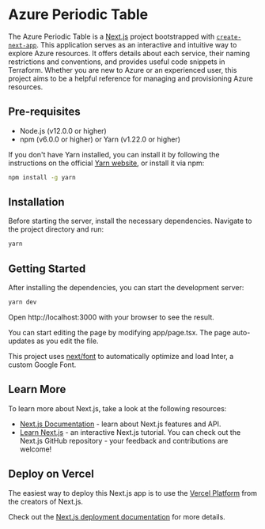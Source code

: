 # Azure Periodic Table

The Azure Periodic Table is a [Next.js](https://nextjs.org/) project bootstrapped with [`create-next-app`](https://github.com/vercel/next.js/tree/canary/packages/create-next-app). This application serves as an interactive and intuitive way to explore Azure resources. It offers details about each service, their naming restrictions and conventions, and provides useful code snippets in Terraform. Whether you are new to Azure or an experienced user, this project aims to be a helpful reference for managing and provisioning Azure resources.

## Pre-requisites

- Node.js (v12.0.0 or higher)
- npm (v6.0.0 or higher) or Yarn (v1.22.0 or higher)

If you don't have Yarn installed, you can install it by following the instructions on the official [Yarn website](https://classic.yarnpkg.com/en/docs/install), or install it via npm:

```bash
npm install -g yarn
```

## Installation

Before starting the server, install the necessary dependencies. Navigate to the project directory and run:

```bash
yarn
```

## Getting Started

After installing the dependencies, you can start the development server:

```bash
yarn dev
```

Open http://localhost:3000 with your browser to see the result.

You can start editing the page by modifying app/page.tsx. The page auto-updates as you edit the file.

This project uses [next/font](https://nextjs.org/docs/pages/building-your-application/optimizing/fonts) to automatically optimize and load Inter, a custom Google Font.

## Learn More

To learn more about Next.js, take a look at the following resources:

- [Next.js Documentation](https://nextjs.org/docs) - learn about Next.js features and API.
- [Learn Next.js](https://nextjs.org/learn/foundations/about-nextjs) - an interactive Next.js tutorial.
  You can check out the Next.js GitHub repository - your feedback and contributions are welcome!

## Deploy on Vercel

The easiest way to deploy this Next.js app is to use the [Vercel Platform](https://vercel.com/new?utm_medium=default-template&filter=next.js&utm_source=create-next-app&utm_campaign=create-next-app-readme) from the creators of Next.js.

Check out the [Next.js deployment documentation](https://nextjs.org/docs/pages/building-your-application/deploying) for more details.
